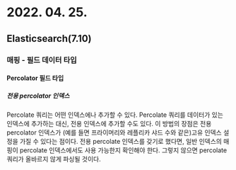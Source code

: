 # 2022. 04. 25.

## Elasticsearch(7.10)

### 매핑 - 필드 데이터 타입

#### Percolator 필드 타입

##### 전용 percolator 인덱스

Percolate 쿼리는 어떤 인덱스에나 추가할 수 있다. Percolate 쿼리를 데이터가 있는 인덱스에 추가하는 대신, 전용 인덱스에 추가할 수도 있다. 이 방법의 장점은 전용 percolator 인덱스가 (예를 들면 프라이머리와 레플리카 샤드 수와 같은)고유 인덱스 설정을 가질 수 있다는 점이다. 전용 percolate 인덱스를 갖기로 했다면, 일반 인덱스의 매핑이 percolate 인덱스에서도 사용 가능한지 확인해야 한다. 그렇지 않으면 percolate 쿼리가 올바르지 않게 파싱될 것이다.